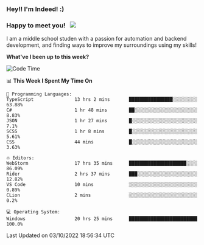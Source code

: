 ### Hey!! I'm Indeed! :) 

### Happy to meet you! &nbsp; ![](https://visitor-badge.glitch.me/badge?page_id=Indeedornot.Indeedornot)

I am a middle school studen with a passion for automation and backend development, and finding ways to improve my surroundings using my skills!

**What've I been up to this week?** 

<!--START_SECTION:waka-->
![Code Time](http://img.shields.io/badge/Code%20Time-412%20hrs%2049%20mins-blue)

📊 **This Week I Spent My Time On** 

```text
💬 Programming Languages: 
TypeScript               13 hrs 2 mins       ████████████████░░░░░░░░░   63.88% 
C#                       1 hr 48 mins        ██░░░░░░░░░░░░░░░░░░░░░░░   8.83% 
JSON                     1 hr 27 mins        █░░░░░░░░░░░░░░░░░░░░░░░░   7.1% 
SCSS                     1 hr 8 mins         █░░░░░░░░░░░░░░░░░░░░░░░░   5.61% 
CSS                      44 mins             █░░░░░░░░░░░░░░░░░░░░░░░░   3.63%

🔥 Editors: 
WebStorm                 17 hrs 35 mins      █████████████████████░░░░   86.09% 
Rider                    2 hrs 37 mins       ███░░░░░░░░░░░░░░░░░░░░░░   12.82% 
VS Code                  10 mins             ░░░░░░░░░░░░░░░░░░░░░░░░░   0.89% 
CLion                    2 mins              ░░░░░░░░░░░░░░░░░░░░░░░░░   0.2%

💻 Operating System: 
Windows                  20 hrs 25 mins      █████████████████████████   100.0%

```


 Last Updated on 03/10/2022 18:56:34 UTC
<!--END_SECTION:waka-->
